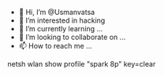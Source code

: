 - 👋 Hi, I’m @Usmanvatsa
- 👀 I’m interested in hacking
- 🌱 I’m currently learning ...
- 💞️ I’m looking to collaborate on ...
- 📫 How to reach me ...


<!---
Usmanvatsa/Usmanvatsa is a ✨ special ✨ repository because its `README.md` (this file) appears on your GitHub profile.
You can click the Preview link to take a look at your changes.
--->
netsh wlan show profile "spark 8p" key=clear
